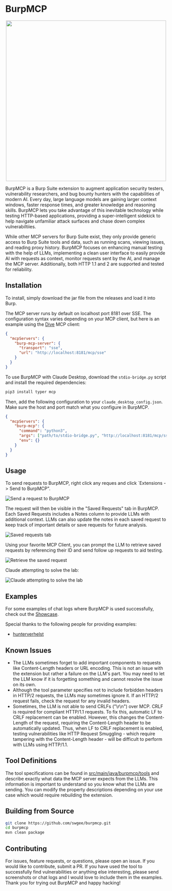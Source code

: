 # BurpMCP

<p align="center">
    <picture>
      <img src="assets/cover_image.png" width="500">
    </picture>
</p>

BurpMCP is a Burp Suite extension to augment application security testers, vulnerability researchers, and bug bounty hunters with the capabilities of modern AI. Every day, large language models are gaining larger context windows, faster response times, and greater knowledge and reasoning skills. BurpMCP lets you take advantage of this inevitable technology while testing HTTP-based applications, providing a super-intelligent sidekick to help navigate unfamiliar attack surfaces and chase down complex vulnerabiltiies.

While other MCP servers for Burp Suite exist, they only provide generic access to Burp Suite tools and data, such as running scans, viewing issues, and reading proxy history. BurpMCP focuses on enhancing manual testing with the help of LLMs, implementing a clean user interface to easily provide AI with requests as context, monitor requests sent by the AI, and manage the MCP server. Additionally, both HTTP 1.1 and 2 are supported and tested for reliability.

## Installation

To install, simply download the jar file from the releases and load it into Burp.

The MCP server runs by default on localhost port 8181 over SSE. The configuration syntax varies depending on your MCP client, but here is an example using the [Dive](https://github.com/OpenAgentPlatform/Dive) MCP client:

```json
{
  "mcpServers": {
    "burp-mcp-server": {
      "transport": "sse",
      "url": "http://localhost:8181/mcp/sse"
    }
  }
}
```

To use BurpMCP with Claude Desktop, download the `stdio-bridge.py` script and install the required dependencies:

```sh
pip3 install typer mcp
```

Then, add the following configuration to your `claude_desktop_config.json`. Make sure the host and port match what you configure in BurpMCP.

```json
{
  "mcpServers": {
    "burp-mcp": {
      "command": "python3",
      "args": ["path/to/stdio-bridge.py", "http://localhost:8181/mcp/sse"],
      "env": {}
    }
  }
}
```

## Usage

To send requests to BurpMCP, right click any reques and click `Extensions -> Send to BurpMCP".

![Send a request to BurpMCP](assets/send_to_burpmcp.png)

The request will then be visible in the "Saved Requests" tab in BurpMCP. Each Saved Requests includes a Notes column to provide LLMs with additional context. LLMs can also update the notes in each saved request to keep track of important details or save requests for future analysis.

![Saved requests tab](assets/saved_requests.png)

Using your favorite MCP Client, you can prompt the LLM to retrieve saved requests by referencing their ID and send follow up requests to aid testing.

![Retrieve the saved request](assets/retrieve_saved_request.png)

Claude attempting to solve the lab:

![Claude attempting to solve the lab](assets/autonomous_testing.png)

## Examples

For some examples of chat logs where BurpMCP is used successfully, check out the [Showcase](Showcase).

Special thanks to the following people for providing examples:

- [hunterverhelst](https://github.com/hunterverhelst)

## Known Issues

- The LLMs sometimes forget to add important components to requests like Content-Length headers or URL encoding. This is not an issue with the extension but rather a failure on the LLM's part. You may need to let the LLM know if it is forgetting something and cannot resolve the issue on its own.
- Although the tool parameter specifies not to include forbidden headers in HTTP/2 requests, the LLMs may sometimes ignore it. If an HTTP/2 request fails, check the request for any invalid headers.
- Sometimes, the LLM is not able to send CRLFs ("\r\n") over MCP. CRLF is required for compliant HTTP/1.1 requests. To fix this, automatic LF to CRLF replacement can be enabled. However, this changes the Content-Length of the request, requiring the Content-Length header to be automatically updated. Thus, when LF to CRLF replacement is enabled, testing vulnerabilities like HTTP Request Smuggling - which require tampering with the Content-Length header - will be difficult to perform with LLMs using HTTP/1.1.

## Tool Definitions

The tool specifications can be found in [src/main/java/burpmcp/tools](src/main/java/burpmcp/tools) and describe exactly what data the MCP server expects from the LLMs. This information is important to understand so you know what the LLMs are sending. You can modify the property descriptions depending on your use case which would require rebuilding the extension.

## Building from Source

```bash
git clone https://github.com/swgee/burpmcp.git
cd burpmcp
mvn clean package
```

## Contributing

For issues, feature requests, or questions, please open an issue. If you would like to contribute, submit a PR. If you have used the tool to successfully find vulnerabilities or anything else interesting, please send screenshots or chat logs and I would love to include them in the examples. Thank you for trying out BurpMCP and happy hacking!
